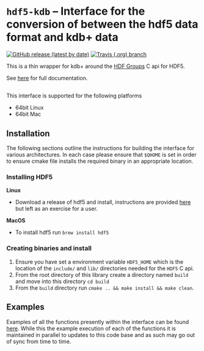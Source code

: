 # `hdf5-kdb` – Interface for the conversion of between the hdf5 data format and kdb+ data 

[![GitHub release (latest by date)](https://img.shields.io/github/v/release/kxsystems/hdf5-kdb)](https://github.com/kxsystems/hdf5-kdb/releases) [![Travis (.org) branch](https://img.shields.io/travis/kxsystems/hdf5-kdb/master?label=travis%20build)](https://travis-ci.org/kxsystems/hdf5-kdb/branches)

This is a thin wrapper for kdb+ around the [HDF Groups](https://support.hdfgroup.org/) C api for HDF5.

See [here](https://github.com/cmccarthy1/docs/tree/q_hdf5/docs/interfaces/hdf5) for full documentation.

## 

This interface is supported for the following platforms

* 64bit Linux
* 64bit Mac

## Installation


The following sections outline the instructions for building the interface for various architectures. In each case please ensure that `$QHOME` is set in order to ensure cmake file installs the required binary in an appropriate location.

### Installing HDF5

**Linux**
- Download a release of hdf5 and install, instructions are provided [here](https://support.hdfgroup.org/HDF5/HDF5-FAQ.html#10) but left as an exercise for a user.

**MacOS**
- To install hdf5 run `brew install hdf5`

### Creating binaries and install
1. Ensure you have set a environment variable `HDF5_HOME` which is the location of the `include/` and `lib/` directories needed for the `HDF5` C api.
2. From the root directory of this library create a directory named `build` and move into this directory `cd build`
3. From the `build` directory run `cmake .. && make install && make clean`.

## Examples

Examples of all the functions presently within the interface can be found [here](https://github.com/cmccarthy1/docs/blob/q_hdf5/docs/interfaces/hdf5/user-guide.md). While this the example execution of each of the functions it is maintained in parallel to updates to this code base and as such may go out of sync from time to time.
